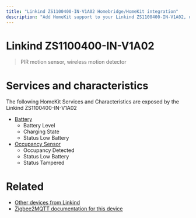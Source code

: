 ```yaml
---
title: "Linkind ZS1100400-IN-V1A02 Homebridge/HomeKit integration"
description: "Add HomeKit support to your Linkind ZS1100400-IN-V1A02, using Homebridge, Zigbee2MQTT and homebridge-z2m."
---
```

<!---
This file has been GENERATED using src/docgen/docgen.ts
DO NOT EDIT THIS FILE MANUALLY!
-->
# Linkind ZS1100400-IN-V1A02
> PIR motion sensor, wireless motion detector


# Services and characteristics
The following HomeKit Services and Characteristics are exposed by
the Linkind ZS1100400-IN-V1A02

* [Battery](../../battery.md)
  * Battery Level
  * Charging State
  * Status Low Battery
* [Occupancy Sensor](../../sensors.md)
  * Occupancy Detected
  * Status Low Battery
  * Status Tampered


# Related
* [Other devices from Linkind](../index.md#linkind)
* [Zigbee2MQTT documentation for this device](https://www.zigbee2mqtt.io/devices/ZS1100400-IN-V1A02.html)